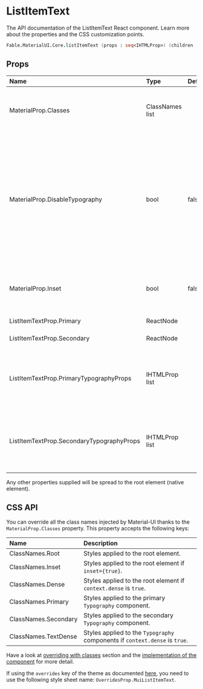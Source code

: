 # ListItemText

<p class="description">The API documentation of the ListItemText React component. Learn more about the properties and the CSS customization points.</p>

```fsharp
Fable.MaterialUI.Core.listItemText (props : seq<IHTMLProp>) (children : seq<ReactElement>) : ReactElement
```



## Props

| Name | Type | Default | Description |
|:-----|:-----|:--------|:------------|
| <span class="prop-name">MaterialProp.Classes</span> | <span class="prop-type">ClassNames list</span> |   | Override or extend the styles applied to the component.  See CSS API below for more details.  |
| <span class="prop-name">MaterialProp.DisableTypography</span> | <span class="prop-type">bool</span> | <span class="prop-default">false</span> | If `true`, the children won't be wrapped by a Typography component. This can be useful to render an alternative Typography variant by wrapping the `children` (or `primary`) text, and optional `secondary` text with the Typography component. |
| <span class="prop-name">MaterialProp.Inset</span> | <span class="prop-type">bool</span> | <span class="prop-default">false</span> | If `true`, the children will be indented. This should be used if there is no left avatar or left icon. |
| <span class="prop-name">ListItemTextProp.Primary</span> | <span class="prop-type">ReactNode</span> |   | The main content element. |
| <span class="prop-name">ListItemTextProp.Secondary</span> | <span class="prop-type">ReactNode</span> |   | The secondary content element. |
| <span class="prop-name">ListItemTextProp.PrimaryTypographyProps</span> | <span class="prop-type">IHTMLProp list</span> |   | These props will be forwarded to the primary typography component (as long as disableTypography is not `true`). |
| <span class="prop-name">ListItemTextProp.SecondaryTypographyProps</span> | <span class="prop-type">IHTMLProp list</span> |   | These props will be forwarded to the secondary typography component (as long as disableTypography is not `true`). |

Any other properties supplied will be spread to the root element (native element).

## CSS API

You can override all the class names injected by Material-UI thanks to the `MaterialProp.Classes` property.
This property accepts the following keys:


| Name | Description |
|:-----|:------------|
| <span class="prop-name">ClassNames.Root</span> | Styles applied to the root element.
| <span class="prop-name">ClassNames.Inset</span> | Styles applied to the root element if `inset={true}`.
| <span class="prop-name">ClassNames.Dense</span> | Styles applied to the root element if `context.dense` is `true`.
| <span class="prop-name">ClassNames.Primary</span> | Styles applied to the primary `Typography` component.
| <span class="prop-name">ClassNames.Secondary</span> | Styles applied to the secondary `Typography` component.
| <span class="prop-name">ClassNames.TextDense</span> | Styles applied to the `Typography` components if `context.dense` is `true`.

Have a look at [overriding with classes](#/customization/overrides) section
and the [implementation of the component](https://github.com/mui-org/material-ui/tree/master/packages/material-ui/src/ListItemText/ListItemText.js)
for more detail.

If using the `overrides` key of the theme as documented
[here](#/customization/themes),
you need to use the following style sheet name: `OverridesProp.MuiListItemText`.

<!--## Demos-->

<!--- [Lists](/demos/lists/)-->


